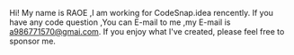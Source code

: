 Hi! My name is RAOE ,I am working for CodeSnap.idea rencently.
If you have any code question ,You can E-mail to me ,my E-mail is a986771570@gmai.com.
If you enjoy what I've created, please feel free to sponsor me.

